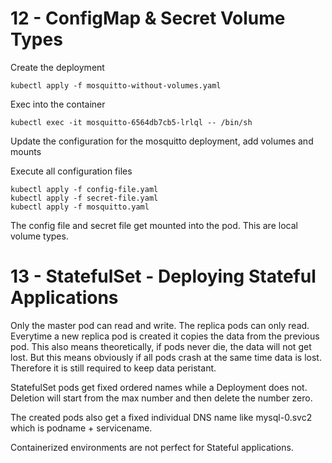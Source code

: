 # 12 - ConfigMap & Secret Volume Types

Create the deployment

    kubectl apply -f mosquitto-without-volumes.yaml

Exec into the container

    kubectl exec -it mosquitto-6564db7cb5-lrlql -- /bin/sh

Update the configuration for the mosquitto deployment, add volumes and mounts

Execute all configuration files

    kubectl apply -f config-file.yaml
    kubectl apply -f secret-file.yaml
    kubectl apply -f mosquitto.yaml


The config file and secret file get mounted into the pod.
This are local volume types.

# 13 - StatefulSet - Deploying Stateful Applications

Only the master pod can read and write.
The replica pods can only read.
Everytime a new replica pod is created it copies the data from the previous pod.
This also means theoretically, if pods never die, the data will not get lost. But this means obviously if all pods crash at the same time data is lost.
Therefore it is still required to keep data peristant.

StatefulSet pods get fixed ordered names while a Deployment does not.
Deletion will start from the max number and then delete the number zero.

The created pods also get a fixed individual DNS name like mysql-0.svc2 which is podname + servicename.

Containerized environments are not perfect for Stateful applications.